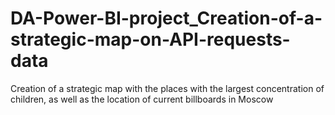 # DA-Power-BI-project_Creation-of-a-strategic-map-on-API-requests-data
Creation of a strategic map with the places with the largest concentration of children, as well as the location of current billboards in Moscow
